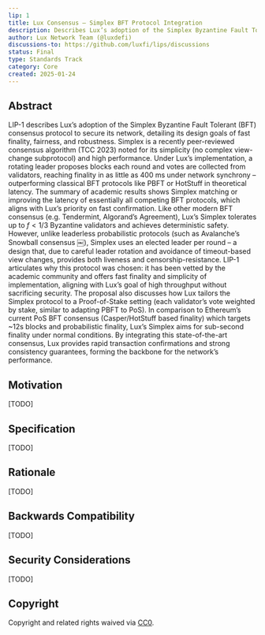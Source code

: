 ```yaml
---
lip: 1
title: Lux Consensus – Simplex BFT Protocol Integration
description: Describes Lux’s adoption of the Simplex Byzantine Fault Tolerant (BFT) consensus protocol to secure its network, detailing its design goals of fast finality, fairness, and robustness.
author: Lux Network Team (@luxdefi)
discussions-to: https://github.com/luxfi/lips/discussions
status: Final
type: Standards Track
category: Core
created: 2025-01-24
---
```


## Abstract

LIP-1 describes Lux’s adoption of the Simplex Byzantine Fault Tolerant (BFT) consensus protocol to secure its network, detailing its design goals of fast finality, fairness, and robustness. Simplex is a recently peer-reviewed consensus algorithm (TCC 2023) noted for its simplicity (no complex view-change subprotocol) and high performance. Under Lux’s implementation, a rotating leader proposes blocks each round and votes are collected from validators, reaching finality in as little as 400 ms under network synchrony – outperforming classical BFT protocols like PBFT or HotStuff in theoretical latency. The summary of academic results shows Simplex matching or improving the latency of essentially all competing BFT protocols, which aligns with Lux’s priority on fast confirmation. Like other modern BFT consensus (e.g. Tendermint, Algorand’s Agreement), Lux’s Simplex tolerates up to $f < 1/3$ Byzantine validators and achieves deterministic safety. However, unlike leaderless probabilistic protocols (such as Avalanche’s Snowball consensus ￼), Simplex uses an elected leader per round – a design that, due to careful leader rotation and avoidance of timeout-based view changes, provides both liveness and censorship-resistance. LIP-1 articulates why this protocol was chosen: it has been vetted by the academic community and offers fast finality and simplicity of implementation, aligning with Lux’s goal of high throughput without sacrificing security. The proposal also discusses how Lux tailors the Simplex protocol to a Proof-of-Stake setting (each validator’s vote weighted by stake, similar to adapting PBFT to PoS). In comparison to Ethereum’s current PoS BFT consensus (Casper/HotStuff based finality) which targets ~12s blocks and probabilistic finality, Lux’s Simplex aims for sub-second finality under normal conditions. By integrating this state-of-the-art consensus, Lux provides rapid transaction confirmations and strong consistency guarantees, forming the backbone for the network’s performance.

## Motivation

[TODO]

## Specification

[TODO]

## Rationale

[TODO]

## Backwards Compatibility

[TODO]

## Security Considerations

[TODO]

## Copyright

Copyright and related rights waived via [CC0](../LICENSE.md).